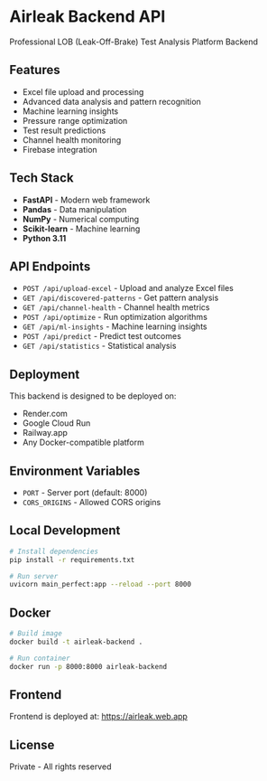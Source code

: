# Airleak Backend API

Professional LOB (Leak-Off-Brake) Test Analysis Platform Backend

## Features

- Excel file upload and processing
- Advanced data analysis and pattern recognition
- Machine learning insights
- Pressure range optimization
- Test result predictions
- Channel health monitoring
- Firebase integration

## Tech Stack

- **FastAPI** - Modern web framework
- **Pandas** - Data manipulation
- **NumPy** - Numerical computing
- **Scikit-learn** - Machine learning
- **Python 3.11**

## API Endpoints

- `POST /api/upload-excel` - Upload and analyze Excel files
- `GET /api/discovered-patterns` - Get pattern analysis
- `GET /api/channel-health` - Channel health metrics
- `POST /api/optimize` - Run optimization algorithms
- `GET /api/ml-insights` - Machine learning insights
- `POST /api/predict` - Predict test outcomes
- `GET /api/statistics` - Statistical analysis

## Deployment

This backend is designed to be deployed on:
- Render.com
- Google Cloud Run
- Railway.app
- Any Docker-compatible platform

## Environment Variables

- `PORT` - Server port (default: 8000)
- `CORS_ORIGINS` - Allowed CORS origins

## Local Development

```bash
# Install dependencies
pip install -r requirements.txt

# Run server
uvicorn main_perfect:app --reload --port 8000
```

## Docker

```bash
# Build image
docker build -t airleak-backend .

# Run container
docker run -p 8000:8000 airleak-backend
```

## Frontend

Frontend is deployed at: https://airleak.web.app

## License

Private - All rights reserved